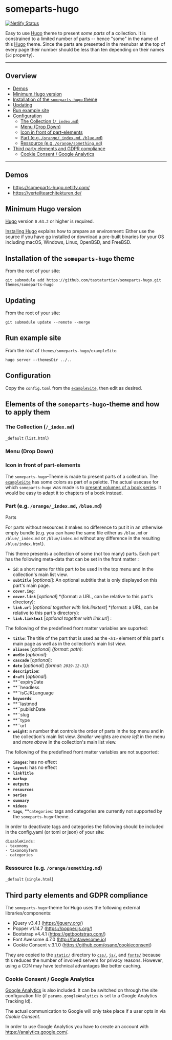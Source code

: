 # someparts-hugo

[![Netlify Status](https://api.netlify.com/api/v1/badges/3fd1eb1a-8887-4605-a09d-d92d238aa575/deploy-status)](https://app.netlify.com/sites/someparts-hugo/deploys)

Easy to use [Hugo](https://gohugo.io/) theme to present *some parts* of a collection. It is constrained to a limited number of parts -- hence "some" in the name of this [Hugo](https://gohugo.io/) theme. Since the parts are presented in the menubar at the top of every page their number should be less than ten depending on their names (``id`` property).

---

## Overview
- [Demos](#demos)
- [Minimum Hugo version](#minimum-hugo-version)
- [Installation of the ``someparts-hugo`` theme](#installation-of-the-someparts-hugo-theme)
- [Updating](#updateing)
- [Run example site](#run-example-site)
- [Configuration](#configuration)
    - [The Collection (``/_index.md``)](#the-collection-_indexmd)
    - [Menu (Drop Down)](#menu-drop-down)
    - [Icon in front of part-elements](#icon-in-front-of-part-elements)
    - [Part (e.g. ``/orange/_index.md``, ``/blue.md``)](#part-eg-orange_indexmd-bluemd)
    - [Ressource (e.g. ``/orange/something.md``)](#ressource-eg-orangesomethingmd)
- [Third party elements and GDPR compliance](#third-party-elements-and-gdpr-compliance)
    - [Cookie Consent / Google Analytics](#cookie-consent--google-analytics)

---

## Demos

- https://someparts-hugo.netlify.com/
- https://verteiltearchitekturen.de/

## Minimum Hugo version

[Hugo](https://gohugo.io/) version `0.63.2` or higher is required. 

[Installing Hugo](https://gohugo.io/getting-started/installing) explains how to prepare an environment: Either use the source if you have [go](https://golang.org/) installed or download a pre-built binaries for your OS including macOS, Windows, Linux, OpenBSD, and FreeBSD.

## Installation of the ``someparts-hugo`` theme

From the root of your site:

```
git submodule add https://github.com/tastaturtier/someparts-hugo.git themes/someparts-hugo
```

## Updating

From the root of your site:

```
git submodule update --remote --merge
```

## Run example site

From the root of `themes/someparts-hugo/exampleSite`:

```
hugo server --themesDir ../..
```

## Configuration

Copy the `config.toml` from the [`exampleSite`](https://github.com/tastaturtier/someparts-hugo/tree/master/exampleSite), then edit as desired.

## Elements of the ``someparts-hugo``-theme and how to apply them

### The Collection (``/_index.md``)
``_default`` (``list.html``)
### Menu (Drop Down)
### Icon in front of part-elements

The ``someparts-hugo``-Theme is made to present parts of a collection. The [`exampleSite`](https://github.com/tastaturtier/someparts-hugo/tree/master/exampleSite) has some colors as part of a palette. The actual usecase for which ``someparts-hugo`` was made is to [present volumes of a book series](https://verteiltearchitekturen.de/). It would be easy to adapt it to chapters of a book instead.

### Part (e.g. ``/orange/_index.md``, ``/blue.md``)

Parts 

For parts without resources it makes no difference to put it in an otherwise empty bundle (e.g. you can have the same file either as ``/blue.md`` or ``/blue/_index.md`` or ``/blue/index.md`` without any difference in the resulting ``/blue/index.html``).

This theme presents a collection of some (not too many) parts. Each part has the following meta-data that can be set in the front matter :

- **``id``**: a short name for this part to be used in the top menu and in the collection's main list view.
- **``subtitle``** [*optional*]: An optional subtitle that is only displayed on this part's main page.
- **``cover.img``**: 
- **``cover.link``** [*optional*] *(format: a URL, can be relative to this part's directory):
- **``link.url``** [*optional together with link.linktext*] *(format: a URL, can be relative to this part's directory):
- **``link.linktext``** [*optional together with link.url*] :

The following of the predefined front matter variables are suported:

- **``title``**: The title of the part that is used as the ``<h1>`` element of this part's main page as well as in the collection's main list view.
- **``aliases``** [*optional*] *(format: path)*: 
- **``audio``** [*optional*]: 
- **``cascade``** [*optional*]: 
- **``date``** [*optional*] *(format: ``2019-12-31``)*:
- **``description``**: 
- **``draft``** [*optional*]: 
- **``expiryDate
- **``headless
- **``isCJKLanguage
- **``keywords``**: 
- **``lastmod
- **``publishDate
- **``slug
- **``type
- **``url
- **``weight``**: a number that controls the order of parts in the top menu and in the collection's main list view. *Smaller* weights are *more left* in the menu and *more above* in the collection's main list view.

The following of the predefined front matter variables are not supported:

- **``images``**: has no effect
- **``layout``**: has no effect
- **``linkTitle``**
- **``markup``**
- **``outputs``**
- **``resources``**
- **``series``**
- **``summary``**
- **``videos``**
- **``tags``**, **``categories``: tags and categories are currently not supported by the ``someparts-hugo``-theme. 

In order to deactivate tags and categories the following should be included in the config.yaml (or toml or json) of your site:

    disableKinds:
    - taxonomy
    - taxonomyTerm
    - categories

### Ressource (e.g. ``/orange/something.md``)
``_default`` (``single.html``)

## Third party elements and GDPR compliance 
The ``someparts-hugo``-theme for Hugo uses the following external libraries/components:

- jQuery v3.4.1 (https://jquery.org/)
- Popper v1.14.7 (https://popper.js.org/)
- Bootstrap v4.4.1 (https://getbootstrap.com/)
- Font Awesome 4.7.0 (http://fontawesome.io)
- Cookie Consent v.3.1.0 (https://github.com/osano/cookieconsent)

They are copied to the [``static/``](static/) directory to [``css/``](static/css/), [``js/``](static/js/), and [``fonts/``](static/fonts/) because this reduces the number of involved servers for privacy reasons. However, using a CDN may have technical advantages like better caching.

### Cookie Consent / Google Analytics
[Google Analytics](https://marketingplatform.google.com/intl/de/about/analytics/) is also included. It can be switched on through the site configuration file (if ``params.googleAnalytics`` is set to a Google Analytics Tracking Id). 

The actual communication to Google will only take place if a user opts in via *Cookie Consent*.

In order to use Google Analytics you have to create an account with https://analytics.google.com/.
